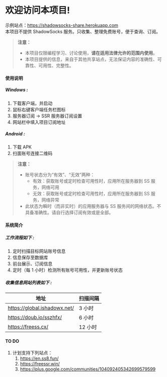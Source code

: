 欢迎访问本项目!
===================

示例站点：https://shadowsocks-share.herokuapp.com   
本项目不提供 ShadowSocks 服务。只收集、整理免费账号，便于查询、订阅。

> **注意：**
> - 本项目仅限编程学习、讨论使用，**请在适用法律允许的范围内使用**。
> - 本项目提供的信息，来自于其他共享站点，无法保证内容的准确性、可靠性、可用性、完整性。


#### 使用说明

##### Windows :
1. 下载客户端，并启动
2. 鼠标右键客户端任务栏图标
3. 服务器订阅 -> SSR 服务器订阅设置
4. 网站栏中填入项目订阅地址

##### Android :
1. 下载 APK
2. 扫面账号连接二维码

> **注意：**
> - 账号状态分为“有效”、“无效”两种：
>   - 有效：获取账号或定时检查可用性时，应用所在服务器到 SS 服务，网络可用
>   - 无效：获取账号或定时检查可用性时，应用所在服务器到 SS 服务，网络异常
> - 此状态为瞬时（而非实时）的应用服务器与 SS 服务间的网络状态。不具备准确性。请自行选择订阅有效或是全部。


#### 系统简介

##### 工作流程如下 :

1. 定时扫描目标网站账号信息
2. 信息保存至数据库
3. 前台展示、订阅信息
4. 定时（每 1 小时）检测所有账号可用性，并更新账号状态

##### 收集信息网站列表如下 :

地址     | 扫描间隔
-------- | ---
https://global.ishadowx.net/ | 3 小时
https://doub.io/sszhfx/ | 6 小时
https://freess.cx/ | 12 小时


#### TO DO

1. 计划支持下列站点：
    1. https://en.ss8.fun/
    1. https://freessr.win/
    1. https://plus.google.com/communities/104092405342699579599